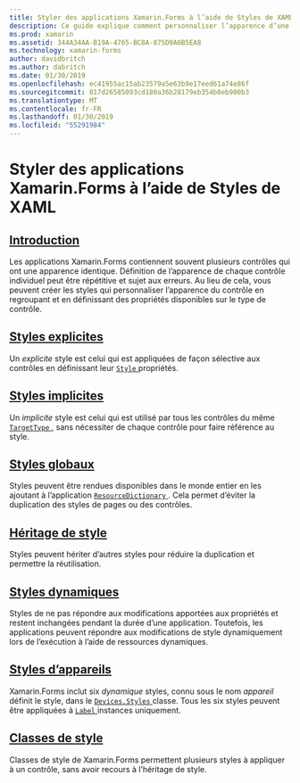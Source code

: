```yaml
---
title: Styler des applications Xamarin.Forms à l’aide de Styles de XAML
description: Ce guide explique comment personnaliser l’apparence d’une application Xamarin.Forms à l’aide de styles XAML.
ms.prod: xamarin
ms.assetid: 344A34AA-B19A-4765-BC8A-875D9A6B5EA8
ms.technology: xamarin-forms
author: davidbritch
ms.author: dabritch
ms.date: 01/30/2019
ms.openlocfilehash: ec41955ac15ab23579a5e63b9e17eed61a74e86f
ms.sourcegitcommit: 817d26585093cd180a36b28179eb354b0eb900b3
ms.translationtype: MT
ms.contentlocale: fr-FR
ms.lasthandoff: 01/30/2019
ms.locfileid: "55291984"
---
```

# <a name="styling-xamarinforms-apps-using-xaml-styles"></a>Styler des applications Xamarin.Forms à l’aide de Styles de XAML

## <a name="introductionintroductionmd"></a>[Introduction](introduction.md)

Les applications Xamarin.Forms contiennent souvent plusieurs contrôles qui ont une apparence identique. Définition de l’apparence de chaque contrôle individuel peut être répétitive et sujet aux erreurs. Au lieu de cela, vous peuvent créer les styles qui personnaliser l’apparence du contrôle en regroupant et en définissant des propriétés disponibles sur le type de contrôle.

## <a name="explicit-stylesexplicitmd"></a>[Styles explicites](explicit.md)

Un *explicite* style est celui qui est appliquées de façon sélective aux contrôles en définissant leur [ `Style` ](xref:Xamarin.Forms.VisualElement.Style) propriétés.

## <a name="implicit-stylesimplicitmd"></a>[Styles implicites](implicit.md)

Un *implicite* style est celui qui est utilisé par tous les contrôles du même [ `TargetType` ](xref:Xamarin.Forms.Style.TargetType), sans nécessiter de chaque contrôle pour faire référence au style.

## <a name="global-stylesapplicationmd"></a>[Styles globaux](application.md)

Styles peuvent être rendues disponibles dans le monde entier en les ajoutant à l’application [ `ResourceDictionary` ](xref:Xamarin.Forms.ResourceDictionary). Cela permet d’éviter la duplication des styles de pages ou des contrôles.

## <a name="style-inheritanceinheritancemd"></a>[Héritage de style](inheritance.md)

Styles peuvent hériter d’autres styles pour réduire la duplication et permettre la réutilisation.

## <a name="dynamic-stylesdynamicmd"></a>[Styles dynamiques](dynamic.md)

Styles de ne pas répondre aux modifications apportées aux propriétés et restent inchangées pendant la durée d’une application. Toutefois, les applications peuvent répondre aux modifications de style dynamiquement lors de l’exécution à l’aide de ressources dynamiques.

## <a name="device-stylesdevicemd"></a>[Styles d’appareils](device.md)

Xamarin.Forms inclut six *dynamique* styles, connu sous le nom *appareil* définit le style, dans le [ `Devices.Styles` ](xref:Xamarin.Forms.Device.Styles) classe. Tous les six styles peuvent être appliquées à [ `Label` ](xref:Xamarin.Forms.Label) instances uniquement.

## <a name="style-classesstyle-classmd"></a>[Classes de style](style-class.md)

Classes de style de Xamarin.Forms permettent plusieurs styles à appliquer à un contrôle, sans avoir recours à l’héritage de style.
